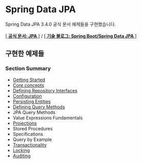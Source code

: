 # Spring Data JPA
Spring Data JPA 3.4.0 공식 문서 예제들을 구현했습니다.</br></br>
[[ <b>공식 문서: JPA</b> ]](https://docs.spring.io/spring-data/jpa/reference/jpa.html) / 
[[ <b>기술 블로그: Spring Boot/Spring Data JPA</b> ]](https://blank001.tistory.com/category/Spring%20Boot/Spring%20Data%20JPA)

## 구현한 예제들

### Section Summary
- [Getting Started](https://blank001.tistory.com/130)
- [Core concepts](https://blank001.tistory.com/category/Spring%20Boot/Spring%20Data%20JPA)
- [Defining Repository Interfaces](https://blank001.tistory.com/132)
- [Configuration](https://blank001.tistory.com/133)
- [Persisting Entities](https://blank001.tistory.com/134)
- [Defining Query Methods](https://blank001.tistory.com/135)
- JPA Query Methods
- Value Expressions Fundamentals
- [Projections](https://blank001.tistory.com/152)
- Stored Procedures
- Specifications
- Query by Example
- [Transactionality](https://blank001.tistory.com/155)
- [Locking](https://blank001.tistory.com/156)
- [Auditing](https://blank001.tistory.com/160)
